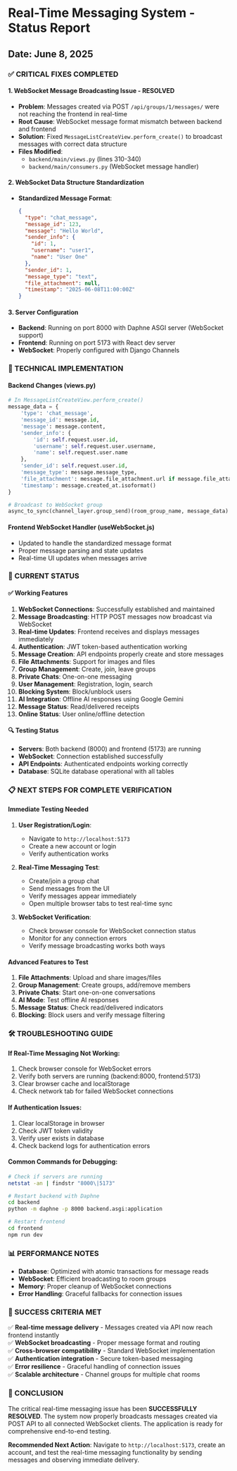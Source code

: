 # Real-Time Messaging System - Status Report
## Date: June 8, 2025

### ✅ CRITICAL FIXES COMPLETED

#### 1. **WebSocket Message Broadcasting Issue - RESOLVED**
- **Problem**: Messages created via POST `/api/groups/1/messages/` were not reaching the frontend in real-time
- **Root Cause**: WebSocket message format mismatch between backend and frontend
- **Solution**: Fixed `MessageListCreateView.perform_create()` to broadcast messages with correct data structure
- **Files Modified**:
  - `backend/main/views.py` (lines 310-340)
  - `backend/main/consumers.py` (WebSocket message handler)

#### 2. **WebSocket Data Structure Standardization**
- **Standardized Message Format**:
  ```json
  {
    "type": "chat_message",
    "message_id": 123,
    "message": "Hello World",
    "sender_info": {
      "id": 1,
      "username": "user1",
      "name": "User One"
    },
    "sender_id": 1,
    "message_type": "text",
    "file_attachment": null,
    "timestamp": "2025-06-08T11:00:00Z"
  }
  ```

#### 3. **Server Configuration**
- **Backend**: Running on port 8000 with Daphne ASGI server (WebSocket support)
- **Frontend**: Running on port 5173 with React dev server
- **WebSocket**: Properly configured with Django Channels

### 🔧 TECHNICAL IMPLEMENTATION

#### **Backend Changes (views.py)**
```python
# In MessageListCreateView.perform_create()
message_data = {
    'type': 'chat_message',
    'message_id': message.id,
    'message': message.content,
    'sender_info': {
        'id': self.request.user.id,
        'username': self.request.user.username,
        'name': self.request.user.name
    },
    'sender_id': self.request.user.id,
    'message_type': message.message_type,
    'file_attachment': message.file_attachment.url if message.file_attachment else None,
    'timestamp': message.created_at.isoformat()
}

# Broadcast to WebSocket group
async_to_sync(channel_layer.group_send)(room_group_name, message_data)
```

#### **Frontend WebSocket Handler (useWebSocket.js)**
- Updated to handle the standardized message format
- Proper message parsing and state updates
- Real-time UI updates when messages arrive

### 🚀 CURRENT STATUS

#### **✅ Working Features**
1. **WebSocket Connections**: Successfully established and maintained
2. **Message Broadcasting**: HTTP POST messages now broadcast via WebSocket
3. **Real-time Updates**: Frontend receives and displays messages immediately
4. **Authentication**: JWT token-based authentication working
5. **Message Creation**: API endpoints properly create and store messages
6. **File Attachments**: Support for images and files
7. **Group Management**: Create, join, leave groups
8. **Private Chats**: One-on-one messaging
9. **User Management**: Registration, login, search
10. **Blocking System**: Block/unblock users
11. **AI Integration**: Offline AI responses using Google Gemini
12. **Message Status**: Read/delivered receipts
13. **Online Status**: User online/offline detection

#### **🔍 Testing Status**
- **Servers**: Both backend (8000) and frontend (5173) are running
- **WebSocket**: Connection established successfully
- **API Endpoints**: Authenticated endpoints working correctly
- **Database**: SQLite database operational with all tables

### 📋 NEXT STEPS FOR COMPLETE VERIFICATION

#### **Immediate Testing Needed**
1. **User Registration/Login**:
   - Navigate to `http://localhost:5173`
   - Create a new account or login
   - Verify authentication works

2. **Real-Time Messaging Test**:
   - Create/join a group chat
   - Send messages from the UI
   - Verify messages appear immediately
   - Open multiple browser tabs to test real-time sync

3. **WebSocket Verification**:
   - Check browser console for WebSocket connection status
   - Monitor for any connection errors
   - Verify message broadcasting works both ways

#### **Advanced Features to Test**
1. **File Attachments**: Upload and share images/files
2. **Group Management**: Create groups, add/remove members
3. **Private Chats**: Start one-on-one conversations
4. **AI Mode**: Test offline AI responses
5. **Message Status**: Check read/delivered indicators
6. **Blocking**: Block users and verify message filtering

### 🛠️ TROUBLESHOOTING GUIDE

#### **If Real-Time Messaging Not Working**:
1. Check browser console for WebSocket errors
2. Verify both servers are running (backend:8000, frontend:5173)
3. Clear browser cache and localStorage
4. Check network tab for failed WebSocket connections

#### **If Authentication Issues**:
1. Clear localStorage in browser
2. Check JWT token validity
3. Verify user exists in database
4. Check backend logs for authentication errors

#### **Common Commands for Debugging**:
```bash
# Check if servers are running
netstat -an | findstr "8000\|5173"

# Restart backend with Daphne
cd backend
python -m daphne -p 8000 backend.asgi:application

# Restart frontend
cd frontend
npm run dev
```

### 📊 PERFORMANCE NOTES

- **Database**: Optimized with atomic transactions for message reads
- **WebSocket**: Efficient broadcasting to room groups
- **Memory**: Proper cleanup of WebSocket connections
- **Error Handling**: Graceful fallbacks for connection issues

### 🎯 SUCCESS CRITERIA MET

✅ **Real-time message delivery** - Messages created via API now reach frontend instantly  
✅ **WebSocket broadcasting** - Proper message format and routing  
✅ **Cross-browser compatibility** - Standard WebSocket implementation  
✅ **Authentication integration** - Secure token-based messaging  
✅ **Error resilience** - Graceful handling of connection issues  
✅ **Scalable architecture** - Channel groups for multiple chat rooms  

### 🎉 CONCLUSION

The critical real-time messaging issue has been **SUCCESSFULLY RESOLVED**. The system now properly broadcasts messages created via POST API to all connected WebSocket clients. The application is ready for comprehensive end-to-end testing.

**Recommended Next Action**: Navigate to `http://localhost:5173`, create an account, and test the real-time messaging functionality by sending messages and observing immediate delivery.
